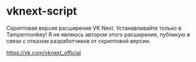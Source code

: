 # vknext-script
Скриптовая версия расширения VK Next. Устанавливайте только в Tampermonkey! Я не являюсь автором этого расширения, публикую в связи с отказом разработчиков от скриптовой версии. 

https://vk.com/vknext_official
